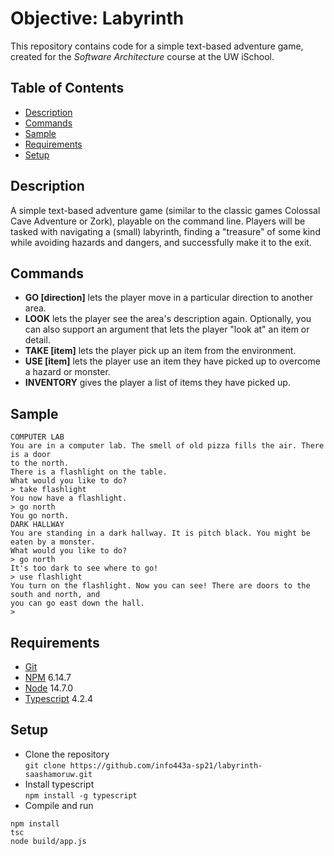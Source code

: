 # Objective: Labyrinth

This repository contains code for a simple text-based adventure game, created for the _Software Architecture_ course at the UW iSchool.

## Table of Contents
- [Description](#description)
- [Commands](#commands)
- [Sample](#sample)
- [Requirements](#requirements)
- [Setup](#setup)

## Description
A simple text-based adventure game (similar to the classic games Colossal Cave Adventure or Zork), playable on the command line. Players will be tasked with navigating a (small) labyrinth, finding a "treasure" of some kind while avoiding hazards and dangers, and successfully make it to the exit.

## Commands
- **GO [direction]** lets the player move in a particular direction to another area.
- **LOOK** lets the player see the area's description again. Optionally, you can also support an argument that lets the player "look at" an item or detail.
- **TAKE [item]** lets the player pick up an item from the environment.
- **USE [item]** lets the player use an item they have picked up to overcome a hazard or monster.
- **INVENTORY** gives the player a list of items they have picked up.

## Sample
```
COMPUTER LAB
You are in a computer lab. The smell of old pizza fills the air. There is a door
to the north.
There is a flashlight on the table.
What would you like to do?
> take flashlight
You now have a flashlight.
> go north
You go north.
DARK HALLWAY
You are standing in a dark hallway. It is pitch black. You might be eaten by a monster.
What would you like to do?
> go north
It's too dark to see where to go!
> use flashlight
You turn on the flashlight. Now you can see! There are doors to the south and north, and
you can go east down the hall.
>
```
## Requirements
- [Git](https://git-scm.com)
- [NPM](https://www.npmjs.com/get-npm) 6.14.7
- [Node](https://nodejs.org/en/download/) 14.7.0
- [Typescript](https://www.typescriptlang.org/download)  4.2.4

## Setup
- Clone the repository <br>
`git clone https://github.com/info443a-sp21/labyrinth-saashamoruw.git`
- Install typescript <br>
`npm install -g typescript`
- Compile and run <br>
```
npm install
tsc
node build/app.js
```
